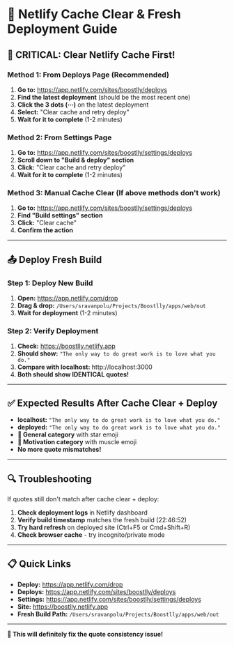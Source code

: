 # 🧹 Netlify Cache Clear & Fresh Deployment Guide

## 🚨 CRITICAL: Clear Netlify Cache First!

### Method 1: From Deploys Page (Recommended)
1. **Go to:** https://app.netlify.com/sites/boostlly/deploys
2. **Find the latest deployment** (should be the most recent one)
3. **Click the 3 dots (⋯)** on the latest deployment
4. **Select:** "Clear cache and retry deploy"
5. **Wait for it to complete** (1-2 minutes)

### Method 2: From Settings Page
1. **Go to:** https://app.netlify.com/sites/boostlly/settings/deploys
2. **Scroll down to "Build & deploy" section**
3. **Click:** "Clear cache and retry deploy"
4. **Wait for it to complete** (1-2 minutes)

### Method 3: Manual Cache Clear (If above methods don't work)
1. **Go to:** https://app.netlify.com/sites/boostlly/settings/deploys
2. **Find "Build settings" section**
3. **Click:** "Clear cache"
4. **Confirm the action**

---

## 📤 Deploy Fresh Build

### Step 1: Deploy New Build
1. **Open:** https://app.netlify.com/drop
2. **Drag & drop:** `/Users/sravanpolu/Projects/Boostlly/apps/web/out`
3. **Wait for deployment** (1-2 minutes)

### Step 2: Verify Deployment
1. **Check:** https://boostlly.netlify.app
2. **Should show:** `"The only way to do great work is to love what you do."`
3. **Compare with localhost:** http://localhost:3000
4. **Both should show IDENTICAL quotes!**

---

## ✅ Expected Results After Cache Clear + Deploy

- **localhost:** `"The only way to do great work is to love what you do."`
- **deployed:** `"The only way to do great work is to love what you do."`
- **🌟 General category** with star emoji
- **💪 Motivation category** with muscle emoji
- **No more quote mismatches!**

---

## 🔍 Troubleshooting

If quotes still don't match after cache clear + deploy:

1. **Check deployment logs** in Netlify dashboard
2. **Verify build timestamp** matches the fresh build (22:46:52)
3. **Try hard refresh** on deployed site (Ctrl+F5 or Cmd+Shift+R)
4. **Check browser cache** - try incognito/private mode

---

## 📋 Quick Links

- **Deploy:** https://app.netlify.com/drop
- **Deploys:** https://app.netlify.com/sites/boostlly/deploys
- **Settings:** https://app.netlify.com/sites/boostlly/settings/deploys
- **Site:** https://boostlly.netlify.app
- **Fresh Build Path:** `/Users/sravanpolu/Projects/Boostlly/apps/web/out`

---

**🎯 This will definitely fix the quote consistency issue!**
